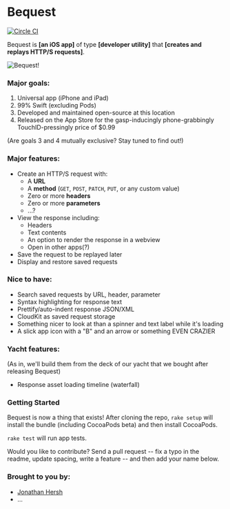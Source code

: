 # Bequest

[![Circle CI](https://circleci.com/gh/splinesoft/Bequest.svg?style=svg&circle-token=2a795f288a28385e62193b721a7a82d42b4c9581)](https://circleci.com/gh/splinesoft/Bequest)

Bequest is **[an iOS app]** of type **[developer utility]** that **[creates and replays HTTP/S requests]**.

![Bequest!](https://github.com/splinesoft/Bequest/raw/master/bequest.gif)

### Major goals:

1. Universal app (iPhone and iPad)
2. 99% Swift (excluding Pods)
3. Developed and maintained open-source at this location
4. Released on the App Store for the gasp-inducingly phone-grabbingly TouchID-pressingly price of $0.99

(Are goals 3 and 4 mutually exclusive? Stay tuned to find out!)

### Major features:

* Create an HTTP/S request with:
     * A **URL**
     * A **method** (`GET`, `POST`, `PATCH`, `PUT`, or any custom value)
     * Zero or more **headers**
     * Zero or more **parameters**
     * ...?
* View the response including:
     * Headers
     * Text contents
     * An option to render the response in a webview
     * Open in other apps(?)
* Save the request to be replayed later
* Display and restore saved requests 

### Nice to have:

* Search saved requests by URL, header, parameter
* Syntax highlighting for response text
* Prettify/auto-indent response JSON/XML
* CloudKit as saved request storage
* Something nicer to look at than a spinner and text label while it's loading
* A slick app icon with a "B" and an arrow or something EVEN CRAZIER

### Yacht features:

(As in, we'll build them from the deck of our yacht that we bought after releasing Bequest)

* Response asset loading timeline (waterfall)

### Getting Started

Bequest is now a thing that exists! After cloning the repo, `rake setup` will install the bundle (including CocoaPods beta) and then install CocoaPods.

`rake test` will run app tests.

Would you like to contribute? Send a pull request -- fix a typo in the readme, update spacing, write a feature -- and then add your name below.

### Brought to you by:

* [Jonathan Hersh](https://github.com/jhersh)
* ...
